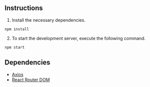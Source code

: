 ## Instructions

1. Install the necessary dependencies.

```
npm install
```

2. To start the development server, execute the following command.

```
npm start
```



## Dependencies

- [Axios](https://github.com/axios/axios)
- [React Router DOM](https://github.com/ReactTraining/react-router/tree/master/packages/react-router-dom)

